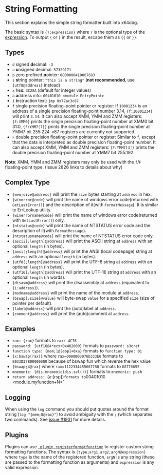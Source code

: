 # String Formatting

This section explains the simple string formatter built into x64dbg.

The basic syntax is `{?:expression}` where `?` is the optional type of the [expression](./Expressions.md). To output `{` or `}` in the result, escape them as `{{` or `}}`.

## Types

- `d` signed **d**ecimal: `-3`
- `u` **u**nsigned decimal: `57329171`
- `p` zero prefixed **p**ointer: `0000000410007683`
- `s` **s**tring pointer: `"this is a string"` (**not recommended**, use `{utf8@address}` instead)
- `x` he**x**: `3C28A` (default for integer values)
- `a` **a**ddress info: `00401010 <module.EntryPoint>`
- `i` **i**nstruction text: `jmp 0x77ac3c87`
- `f` single precision floating-point pointer or register: If `10001234` is an address of a single precision floating-point number 3.14, `{f:10001234}` will print `3.14`. It can also accept XMM, YMM and ZMM registers: `{f:XMM0}` prints the single precision floating-point number at XMM0 bit 31:0, `{f:YMM7[7]}` prints the single precision floating-point number at YMM7 bit 255:224. x87 registers are currently not supported.
-   `F` double precision floating-point pointer or register: Similar to `f`, except that the data is interpreted as double precision floating-point number. It can also accept XMM, YMM and ZMM registers: `{F:YMM7[3]}` prints the double precision floating-point number at YMM7 bit 255:192.

**Note**: XMM, YMM and ZMM registers may only be used with the `f`/`F` floating-point type. (Issue 2826 links to details about why)

## Complex Type

- `{mem;size@address}` will print the `size` bytes starting at `address` in hex.
- `{winerror@code}` will print the name of windows error code(returned with `GetLastError()`) and the description of it(with `FormatMessage`). It is similar to ErrLookup utility.
- `{winerrorname@code}` will print the name of windows error code(returned with `GetLastError()`) only.
- `{ntstatus@code}` will print the name of NTSTATUS error code and the description of it(with `FormatMessage`).
- `{ntstatusname@code}` will print the name of NTSTATUS error code only.
- `{ascii[;length]@address}` will print the ASCII string at `address` with an optional `length` (in bytes).
- `{ansi[;length]@address}` will print the ANSI (local codepage) string at `address` with an optional `length` (in bytes).
- `{utf8[;length]@address}` will print the UTF-8 string at `address` with an optional `length` (in bytes).
- `{utf16[;length]@address}` will print the UTF-16 string at `address` with an optional `length` (in words).
- `{disasm@address}` will print the disassembly at `address` (equivalent to `{i:address}`).
- `{modname@address}` will print the name of the module at `address`.
- `{bswap[;size]@value}` will byte-swap `value` for a specified `size` (size of pointer per default).
- `{label@address}` will print the (auto)label at `address`.
- `{comment@address}` will print the (auto)comment at `address`.

## Examples

- `rax: {rax}` formats to `rax: 4C76`
- `password: {utf16@4*ecx+0x402000}` formats to `password: s3cret`
- `function type: {mem;1@[ebp]+0xa}` formats to `function type: 01`
- `{x:bswap(rax)}` where `rax=0000000078D333E0` formats to `E033D37800000000` because of bswap fun which reverse the hex value
- `{bswap;4@rax}` where `rax=1122334455667788` formats to `88776655`
- `mnemonic: {dis.mnemonic(dis.sel())}` formats to `mnemonic: push`
- `return address: `{a:[rsp]}` formats to `00401010 <module.myfunction+N>`

## Logging

When using the `log` command you should put quotes around the format string (`log "{mem;8@rax}"`) to avoid ambiguity with the `;` (which separates two commands). See [issue #1931](https://github.com/x64dbg/x64dbg/issues/1931) for more details.

## Plugins

Plugins can use [`_plugin_registerformatfunction`](../developers/plugins/API/registerformatfunction.rst) to register custom string formatting functions. The syntax is `{type;arg1;arg2;argN@expression}` where `type` is the name of the registered function, `argN` is any string (these are passed to the formatting function as arguments) and `expression` is any valid expression.
